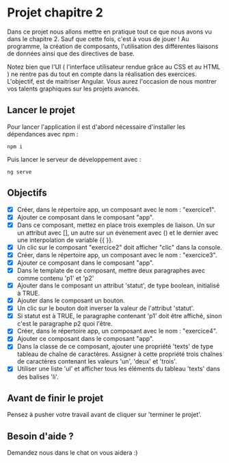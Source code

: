 # Projet chapitre 2

Dans ce projet nous allons mettre en pratique tout ce que nous avons vu dans le chapitre 2. Sauf que cette fois, c'est à vous de jouer ! Au programme, la création de composants, l'utilisation des différentes liaisons de données ainsi que des directives de base.

Notez bien que l'UI ( l'interface utilisateur rendue grâce au CSS et au HTML ) ne rentre pas du tout en compte dans la réalisation des exercices. L'objectif, est de maitriser Angular. Vous aurez l'occasion de nous montrer vos talents graphiques sur les projets avancés.

## Lancer le projet

Pour lancer l'application il est d'abord nécessaire d'installer les dépendances avec npm : 

`npm i`

Puis lancer le serveur de développement avec : 

`ng serve`

## Objectifs

* [X] Créer, dans le répertoire app, un composant avec le nom : "exercice1".
* [X] Ajouter ce composant dans le composant "app".
* [X] Dans ce composant, mettez en place trois exemples de liaison. Un sur un attribut avec [], un autre sur un évènement avec () et le dernier avec une interpolation de variable {{ }}.
* [X] Un clic sur le composant "exercice2" doit afficher "clic" dans la console.
* [X] Créer, dans le répertoire app, un composant avec le nom : "exercice3".
* [X] Ajouter ce composant dans le composant "app".
* [X] Dans le template de ce composant, mettre deux paragraphes avec comme contenu 'p1' et 'p2'      
* [X] Ajouter dans le composant un attribut 'statut', de type boolean, initialisé à TRUE.
* [X] Ajouter dans le composant un bouton.
* [X] Un clic sur le bouton doit inverser la valeur de l'attribut 'statut'.
* [X] Si statut est à TRUE, le paragraphe contenant 'p1' doit être affiché, sinon c'est le paragraphe p2 quoi l'être.
* [X] Créer, dans le répertoire app, un composant avec le nom : "exercice4".
* [X] Ajouter ce composant dans le composant "app".
* [X] Dans la classe de ce composant, ajouter une propriété 'texts' de type tableau de chaîne de caractères. Assigner à cette propriété trois chaînes de caractères contenant les valeurs 'un', 'deux' et 'trois'.
* [X] Utiliser une liste 'ul' et afficher tous les éléments du tableau 'texts' dans des balises 'li'.
      
## Avant de finir le projet

Pensez à pusher votre travail avant de cliquer sur 'terminer le projet'.

## Besoin d'aide ?

Demandez nous dans le chat on vous aidera :)